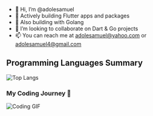 - 👋 Hi, I’m @adolesamuel
- 👀 Actively building Flutter apps and packages
- 🌱 Also building with Golang
- 💞️ I’m looking to collaborate on Dart & Go projects
- 📫 You can reach me at adolesamuel@yahoo.com or adolesamuel4@gmail.com

## Programming Languages Summary

![Top Langs](https://github-readme-stats.vercel.app/api/top-langs/?username=adolesamuel&layout=compact&theme=radical)

### My Coding Journey 🚀

![Coding GIF](https://media.giphy.com/media/qgQUggAC3Pfv687qPC/giphy.gif)


<!---
adolesamuel/adolesamuel is a ✨ special ✨ repository because its `README.md` (this file) appears on your GitHub profile.
You can click the Preview link to take a look at your changes.
--->
